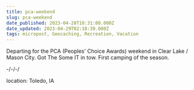 ```yaml
---
title: pca-weekend
slug: pca-weekend
date_published: 2023-04-28T18:31:00.000Z
date_updated: 2023-04-29T02:18:39.000Z
tags: micropost, Geocaching, Recreation, Vacation
---
```


Departing for the PCA (Peoples' Choice Awards) weekend in Clear Lake / Mason City.  Got The Some IT in tow.  First camping of the season.

-/-/-/

location: Toledo, IA
